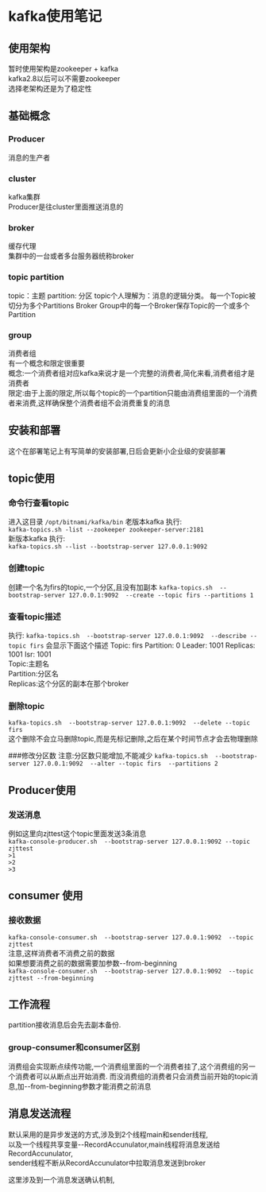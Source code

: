 #  kafka使用笔记

## 使用架构
暂时使用架构是zookeeper + kafka  
kafka2.8以后可以不需要zookeeper  
选择老架构还是为了稳定性  

## 基础概念
### Producer 
消息的生产者

### cluster
kafka集群  
Producer是往cluster里面推送消息的

### broker 
缓存代理  
集群中的一台或者多台服务器统称broker  

### topic partition
topic：主题
partition: 分区
topic个人理解为：消息的逻辑分类。
每一个Topic被切分为多个Partitions
Broker Group中的每一个Broker保存Topic的一个或多个Partition

### group
消费者组  
有一个概念和限定很重要  
概念:一个消费者组对应kafka来说才是一个完整的消费者,简化来看,消费者组才是消费者  
限定:由于上面的限定,所以每个topic的一个partition只能由消费组里面的一个消费者来消费,这样确保整个消费者组不会消费重复的消息

## 安装和部署
这个在部署笔记上有写简单的安装部署,日后会更新小企业级的安装部署

## topic使用

### 命令行查看topic
进入这目录
`/opt/bitnami/kafka/bin`
老版本kafka 执行:  
`kafka-topics.sh -list --zookeeper zookeeper-server:2181`  
新版本kafka 执行:  
`kafka-topics.sh --list --bootstrap-server 127.0.0.1:9092`  

### 创建topic
创建一个名为firs的topic,一个分区,且没有加副本
`kafka-topics.sh  --bootstrap-server 127.0.0.1:9092  --create --topic firs --partitions 1`

### 查看topic描述
执行: 
`kafka-topics.sh  --bootstrap-server 127.0.0.1:9092  --describe --topic firs`
会显示下面这个描述
Topic: firs     Partition: 0    Leader: 1001    Replicas: 1001               Isr: 1001  
Topic:主题名           
Partition:分区名                           
Replicas:这个分区的副本在那个broker  

### 删除topic
`kafka-topics.sh  --bootstrap-server 127.0.0.1:9092  --delete --topic firs`  
这个删除不会立马删除topic,而是先标记删除,之后在某个时间节点才会去物理删除


###修改分区数
注意:分区数只能增加,不能减少
`kafka-topics.sh  --bootstrap-server 127.0.0.1:9092  --alter --topic firs  --partitions 2`

## Producer使用

### 发送消息
例如这里向zjttest这个topic里面发送3条消息  
`kafka-console-producer.sh  --bootstrap-server 127.0.0.1:9092 --topic zjttest`  
`>1`  
`>2`  
`>3`  

## consumer 使用

### 接收数据
`kafka-console-consumer.sh  --bootstrap-server 127.0.0.1:9092  --topic zjttest`  
注意,这样消费者不消费之前的数据  
如果想要消费之前的数据需要加参数--from-beginning  
`kafka-console-consumer.sh  --bootstrap-server 127.0.0.1:9092  --topic zjttest --from-beginning`  

## 工作流程
partition接收消息后会先去副本备份.

### group-consumer和consumer区别
消费组会实现断点续传功能,一个消费组里面的一个消费者挂了,这个消费组的另一个消费者可以从断点出开始消费.
而没消费组的消费者只会消费当前开始的topic消息,加--from-beginning参数才能消费之前消息

## 消息发送流程

默认采用的是异步发送的方式,涉及到2个线程main和sender线程,  
以及一个线程共享变量--RecordAccunulator,main线程将消息发送给RecordAccunulator,  
sender线程不断从RecordAccunulator中拉取消息发送到broker  

这里涉及到一个消息发送确认机制,



